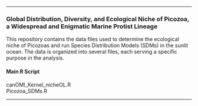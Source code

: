 _______________________________________________________________

### Global Distribution, Diversity, and Ecological Niche of Picozoa, a Widespread and Enigmatic Marine Protist Lineage

This repository contains the data files used to determine the ecological niche of Picozoas and run Species Distribution Models (SDMs) in the sunlit ocean. The data is organized into several files, each serving a specific purpose in the analysis.

#### Main R Script
canOMI_Kernel_nicheOL.R  
Picozoa_SDMs.R

_______________________________________________________________

